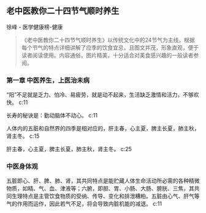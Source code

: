 ## 老中医教你二十四节气顺时养生

徐峰  -  医学健康榜-健康

> 《老中医教你二十四节气顺时养生》以传统文化中的24节气为主线，根据每个节气的特点详细讲解了应季的饮食宜忌，且图文并茂，形象直观，便于读者阅读使用。内容通俗，图片精美，十分适合对美食感兴趣的一般读者参阅。

### 第一章 中医养生，上医治未病

“阳”不足就是乏力、怕冷、易疲劳，就是动不起来，生活缺乏激情和活力，不够欢快。 c:11

长寿的秘诀是：勤动脑体不动心。 c:11

人体内的五脏和自然界的四季是相对应的，肝主春，心主夏，脾主长夏，肺主秋，肾主冬。 c:15

肝主春，心主夏，脾主长夏，肺主秋，肾主冬。 c:25

### 中医身体观

五脏即心、肝、脾、肺、肾，其共同特点是能贮藏人体生命活动所必需的各种精微物质，如精、气、血、津液等；六腑，即胆、胃、小肠、大肠、膀胱、三焦，其共同生理特点是主管饮食物质的受纳、传导、变化和排泄糟粕。五脏由心气、肝气等气的作用而运作，因此若气不足，将会导致内脏机能的减退。 c:11
